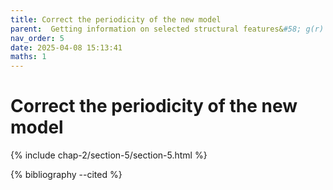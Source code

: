 ```yaml
---
title: Correct the periodicity of the new model
parent:  Getting information on selected structural features&#58; g(r) in <it>g</it>-SiO<sub>2</sub>
nav_order: 5
date: 2025-04-08 15:13:41
maths: 1
---
```


# Correct the periodicity of the new model

{% include chap-2/section-5/section-5.html %}

{% bibliography --cited %}
